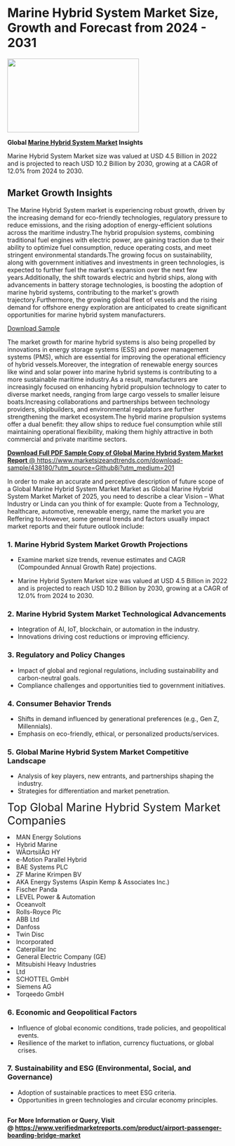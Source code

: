 <H1>Marine Hybrid System Market Size, Growth and Forecast from 2024 - 2031</H1><img class="aligncenter size-medium wp-image-584254" src="https://thirdeyenews.in/wp-content/uploads/2024/09/Global-Market-Research-300x168.jpeg" alt="" width="300" height="168" /><p><strong>Global&nbsp;<a href="https://www.marketsizeandtrends.com/download-sample/438180/?utm_source=Github8j?utm_medium=201">Marine Hybrid System Market</a> Insights</strong></p><p>Marine Hybrid System Market size was valued at USD 4.5 Billion in 2022 and is projected to reach USD 10.2 Billion by 2030, growing at a CAGR of 12.0% from 2024 to 2030.</p><p><h2>Market Growth Insights</h2> <p>The Marine Hybrid System market is experiencing robust growth, driven by the increasing demand for eco-friendly technologies, regulatory pressure to reduce emissions, and the rising adoption of energy-efficient solutions across the maritime industry.The hybrid propulsion systems, combining traditional fuel engines with electric power, are gaining traction due to their ability to optimize fuel consumption, reduce operating costs, and meet stringent environmental standards.The growing focus on sustainability, along with government initiatives and investments in green technologies, is expected to further fuel the market's expansion over the next few years.Additionally, the shift towards electric and hybrid ships, along with advancements in battery storage technologies, is boosting the adoption of marine hybrid systems, contributing to the market's growth trajectory.Furthermore, the growing global fleet of vessels and the rising demand for offshore energy exploration are anticipated to create significant opportunities for marine hybrid system manufacturers.</p> <p><a href="#">Download Sample</a></p> <p>The market growth for marine hybrid systems is also being propelled by innovations in energy storage systems (ESS) and power management systems (PMS), which are essential for improving the operational efficiency of hybrid vessels.Moreover, the integration of renewable energy sources like wind and solar power into marine hybrid systems is contributing to a more sustainable maritime industry.As a result, manufacturers are increasingly focused on enhancing hybrid propulsion technology to cater to diverse market needs, ranging from large cargo vessels to smaller leisure boats.Increasing collaborations and partnerships between technology providers, shipbuilders, and environmental regulators are further strengthening the market ecosystem.The hybrid marine propulsion systems offer a dual benefit: they allow ships to reduce fuel consumption while still maintaining operational flexibility, making them highly attractive in both commercial and private maritime sectors.</p> <p><a href="#"></p><p><span class=""><strong>Download Full PDF Sample Copy of Global Marine Hybrid System Market Report</strong> @ <a href="https://www.marketsizeandtrends.com/download-sample/438180/?utm_source=Github8j?utm_medium=201" target="_blank">https://www.marketsizeandtrends.com/download-sample/438180/?utm_source=Github8j?utm_medium=201</a></span></p><p>In order to make an accurate and perceptive description of future scope of a Global&nbsp;Marine Hybrid System Market Market as Global&nbsp;Marine Hybrid System Market Market of 2025, you need to describe a clear Vision &ndash; What Industry or Linda can you think of for example: Quote from a Technology, healthcare, automotive, renewable energy, name the market you are Reffering to.However, some general trends and factors usually impact market reports and their future outlook include:</p><h3>1.&nbsp;<strong>Marine Hybrid System Market Growth Projections</strong></h3><ul><li>Examine market size trends, revenue estimates and CAGR (Compounded Annual Growth Rate) projections.</li><li><p>Marine Hybrid System Market size was valued at USD 4.5 Billion in 2022 and is projected to reach USD 10.2 Billion by 2030, growing at a CAGR of 12.0% from 2024 to 2030.</p></li></ul><h3>2.&nbsp;<strong>Marine Hybrid System Market Technological Advancements</strong></h3><ul><li>Integration of AI, IoT, blockchain, or automation in the industry.</li><li>Innovations driving cost reductions or improving efficiency.</li></ul><h3>3.&nbsp;<strong>Regulatory and Policy Changes</strong></h3><ul><li>Impact of global and regional regulations, including sustainability and carbon-neutral goals.</li><li>Compliance challenges and opportunities tied to government initiatives.</li></ul><h3>4.&nbsp;<strong>Consumer Behavior Trends</strong></h3><ul><li>Shifts in demand influenced by generational preferences (e.g., Gen Z, Millennials).</li><li>Emphasis on eco-friendly, ethical, or personalized products/services.</li></ul><h3>5.&nbsp;<strong>Global Marine Hybrid System Market Competitive Landscape</strong></h3><ul><li>Analysis of key players, new entrants, and partnerships shaping the industry.</li><li>Strategies for differentiation and market penetration.</li></ul><p data-pm-slice="1 1 []"><span style="color: inherit; font-family: inherit; font-size: 25px;">Top Global Marine Hybrid System Market Companies</span></p><div class="" data-test-id=""><p><li>MAN Energy Solutions</li><li> Hybrid Marine</li><li> WÃ¤rtsilÃ¤ HY</li><li> e-Motion Parallel Hybrid</li><li> BAE Systems PLC</li><li> ZF Marine Krimpen BV</li><li> AKA Energy Systems (Aspin Kemp & Associates Inc.)</li><li> Fischer Panda</li><li> LEVEL Power & Automation</li><li> Oceanvolt</li><li> Rolls-Royce Plc</li><li> ABB Ltd</li><li> Danfoss</li><li> Twin Disc</li><li> Incorporated</li><li> Caterpillar Inc</li><li> General Electric Company (GE)</li><li> Mitsubishi Heavy Industries</li><li> Ltd</li><li> SCHOTTEL GmbH</li><li> Siemens AG</li><li> Torqeedo GmbH</li></p></div><h3>6.&nbsp;<strong>Economic and Geopolitical Factors</strong></h3><ul><li>Influence of global economic conditions, trade policies, and geopolitical events.</li><li>Resilience of the market to inflation, currency fluctuations, or global crises.</li></ul><h3>7.&nbsp;<strong>Sustainability and ESG (Environmental, Social, and Governance)</strong></h3><ul><li>Adoption of sustainable practices to meet ESG criteria.</li><li>Opportunities in green technologies and circular economy principles.</li></ul><h2><strong style="font-size: 14px;">For More Information or Query, Visit @&nbsp;</strong><a style="background-color: #ffffff; font-size: 14px;" href="https://www.marketsizeandtrends.com/report/marine-hybrid-system-market/" target="_blank">https://www.verifiedmarketreports.com/product/airport-passenger-boarding-bridge-market</a></h2>